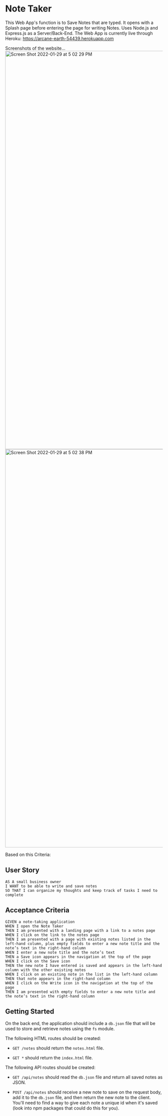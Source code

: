 # Note Taker

This Web App's function is to Save Notes that are typed. It opens with a Splash page before entering the page for writing Notes. Uses Node.js and Express.js as a Server/Back-End. The Web App is currently live through Heroku: https://arcane-earth-54439.herokuapp.com

Screenshots of the website...
<img width="1274" alt="Screen Shot 2022-01-29 at 5 02 29 PM" src="https://user-images.githubusercontent.com/96030343/151682831-2a6f7334-e102-4b6b-8841-4ed2519ca75a.png">
<img width="1274" alt="Screen Shot 2022-01-29 at 5 02 38 PM" src="https://user-images.githubusercontent.com/96030343/151682833-805a27e1-a47a-4e3a-922c-9a1a8d6d81c6.png">


Based on this Criteria:

## User Story

```
AS A small business owner
I WANT to be able to write and save notes
SO THAT I can organize my thoughts and keep track of tasks I need to complete
```


## Acceptance Criteria

```
GIVEN a note-taking application
WHEN I open the Note Taker
THEN I am presented with a landing page with a link to a notes page
WHEN I click on the link to the notes page
THEN I am presented with a page with existing notes listed in the left-hand column, plus empty fields to enter a new note title and the note’s text in the right-hand column
WHEN I enter a new note title and the note’s text
THEN a Save icon appears in the navigation at the top of the page
WHEN I click on the Save icon
THEN the new note I have entered is saved and appears in the left-hand column with the other existing notes
WHEN I click on an existing note in the list in the left-hand column
THEN that note appears in the right-hand column
WHEN I click on the Write icon in the navigation at the top of the page
THEN I am presented with empty fields to enter a new note title and the note’s text in the right-hand column
```

## Getting Started

On the back end, the application should include a `db.json` file that will be used to store and retrieve notes using the `fs` module.

The following HTML routes should be created:

* `GET /notes` should return the `notes.html` file.

* `GET *` should return the `index.html` file.

The following API routes should be created:

* `GET /api/notes` should read the `db.json` file and return all saved notes as JSON.

* `POST /api/notes` should receive a new note to save on the request body, add it to the `db.json` file, and then return the new note to the client. You'll need to find a way to give each note a unique id when it's saved (look into npm packages that could do this for you).

